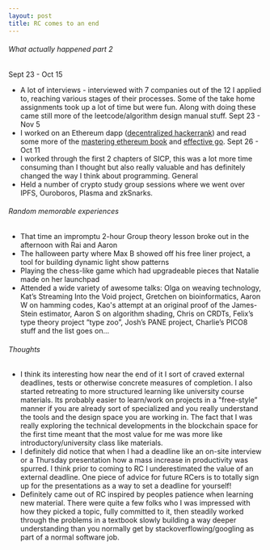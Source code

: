 ```yaml
---
layout: post
title: RC comes to an end
---
```


###### What actually happened part 2
Sept 23 - Oct 15
- A lot of interviews - interviewed with 7 companies out of the 12 I applied to, reaching various stages of their processes. Some of the take home assignments took up a lot of time but were fun. Along with doing these came still more of the leetcode/algorithm design manual stuff. 
Sept 23 - Nov 5
- I worked on an Ethereum dapp ([decentralized hackerrank](https://github.com/connorwstein/decentralized_hackerrank)) and read some more of the [mastering ethereum book](https://github.com/ethereumbook/ethereumbook) and [effective go](https://golang.org/doc/effective_go.html).
Sept 26 - Oct 11
- I worked through the first 2 chapters of SICP, this was a lot more time consuming than I thought but also really valuable and has definitely changed the way I think about programming.
General
- Held a number of crypto study group sessions where we went over IPFS, Ouroboros, Plasma and zkSnarks.

###### Random memorable experiences
- That time an impromptu 2-hour Group theory lesson broke out in the afternoon with Rai and Aaron
- The halloween party where Max B showed off his free liner project, a tool for building dynamic light show patterns
- Playing the chess-like game which had upgradeable pieces that Natalie made on her launchpad 
- Attended a wide variety of awesome talks: Olga on weaving technology, Kat’s Streaming Into the Void project, Gretchen on bioinformatics, Aaron W on hamming codes, Kao's attempt at an original proof of the James-Stein estimator, Aaron S on algorithm shading, Chris on CRDTs, Felix’s type theory project “type zoo”,  Josh’s PANE project, Charlie’s PICO8 stuff and the list goes on...

###### Thoughts
- I think its interesting how near the end of it I sort of craved external deadlines, tests or otherwise concrete measures of completion. I also started retreating to more structured learning like university course materials. Its probably easier to learn/work on projects in a "free-style” manner if you are already sort of specialized and you really understand the tools and the design space you are working in. The fact that I was really exploring the technical developments in the blockchain space for the first time meant that the most value for me was more like introductory/university class like materials.
- I definitely did notice that when I had a deadline like an on-site interview or a Thursday presentation how a mass increase in productivity was spurred.   I think prior to coming to RC I underestimated the value of an external deadline. One piece of advice for future RCers is to totally sign up for the presentations as a way to set a deadline for yourself!
- Definitely came out of RC inspired by peoples patience when learning new material. There were quite a few folks who I was impressed with how they picked a topic, fully committed to it, then steadily worked through the problems in a textbook slowly building a way deeper understanding than you normally get by stackoverflowing/googling as part of a normal software job.
